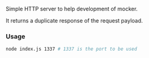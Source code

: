 Simple HTTP server to help development of mocker.

It returns a duplicate response of the request payload.

### Usage

```bash
node index.js 1337 # 1337 is the port to be used
```
